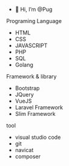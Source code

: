 - 👋 Hi, I’m @Pug

Programing Language
  -  HTML 
  -  CSS
  -  JAVASCRIPT
  -  PHP                
  -  SQL
  -  Golang       
  
Framework & library
  -  Bootstrap
  -  JQuery
  -  VueJS
  -  Laravel Framework
  -  Slim Framework

tool
  -  visual studio code
  -  git
  -  navicat
  -  composer
  
<!---
Pugpaprika21/Pugpaprika21 is a ✨ special ✨ repository because its `README.md` (this file) appears on your GitHub profile.
You can click the Preview link to take a look at your changes.
--->
